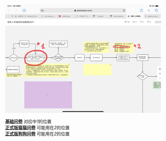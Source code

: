 ![C端MVP1流程图截取](https://github.com/Furiends/NPO/blob/main/images/IMG_2120.jpg)

[<b>基础问卷</b>](https://docs.google.com/spreadsheets/d/1ejzN7J3kMrnqCwjMYnCd954dvzkqX5D0/edit#gid=1415282928) 对应中*1*的位置  
[<b>正式版猫猫问卷</b>](https://docs.google.com/document/d/15gliWDR7vUbL1EXnMqFmgTEb9AYNJVMM/edit) 可能用在*2*的位置  
[<b>正式版狗狗问卷</b>](https://docs.google.com/spreadsheets/d/1GRuxSuFD6CpPSkb14Y2PgGD0ADkcI_J5/edit#gid=629233268) 可能用在*2*的位置  
